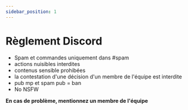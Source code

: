 ```yaml
---
sidebar_position: 1
---
```


# Règlement Discord
- Spam et commandes uniquement dans #spam
- actions nuisibles interdites
- contenus sensible prohibées
- la contestation d'une décision d'un membre de l'équipe est interdite
- pub mp et spam pub = ban
- No NSFW

**En cas de problème, mentionnez un membre de l'équipe**